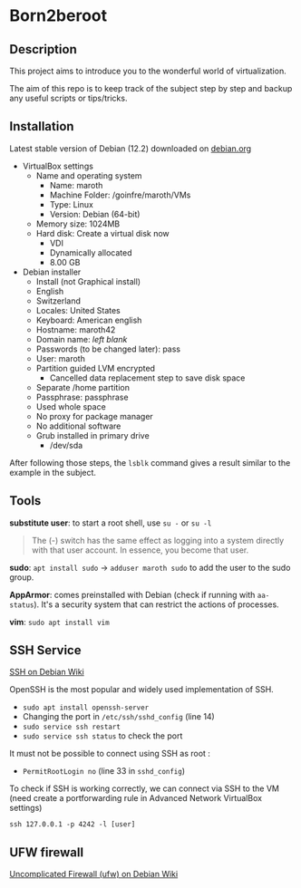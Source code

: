 # Born2beroot

## Description
This project aims to introduce you to the wonderful world of virtualization.

The aim of this repo is to keep track of the subject step by step and backup any useful scripts or tips/tricks.

## Installation
Latest stable version of Debian (12.2) downloaded on [debian.org](https://www.debian.org/)

- VirtualBox settings
	- Name and operating system
		- Name: maroth
		- Machine Folder: /goinfre/maroth/VMs
		- Type: Linux
		- Version: Debian (64-bit)
	- Memory size: 1024MB
	- Hard disk: Create a virtual disk now
		- VDI
		- Dynamically allocated
		- 8.00 GB
- Debian installer
	- Install (not Graphical install)
	- English
	- Switzerland
	- Locales: United States
	- Keyboard: American english
	- Hostname: maroth42
	- Domain name: *left blank*
	- Passwords (to be changed later): pass
	- User: maroth
	- Partition guided LVM encrypted
		- Cancelled data replacement step to save disk space
	- Separate /home partition
	- Passphrase: passphrase
	- Used whole space
	- No proxy for package manager
	- No additional software
	- Grub installed in primary drive
		- /dev/sda

After following those steps, the `lsblk` command gives a result similar to the example in the subject.

## Tools
**substitute user**: to start a root shell, use `su -` or `su -l`
> The (-) switch has the same effect as logging into a system directly with that user account. In essence, you become that user.

**sudo**: `apt install sudo` -> `adduser maroth sudo` to add the user to the sudo group.

**AppArmor**: comes preinstalled with Debian (check if running with `aa-status`). It's a security system that can restrict the actions of processes.

**vim**: `sudo apt install vim`

## SSH Service
[SSH on Debian Wiki](https://wiki.debian.org/SSH)

OpenSSH is the most popular and widely used implementation of SSH.

- `sudo apt install openssh-server`
- Changing the port in `/etc/ssh/sshd_config` (line 14)
- `sudo service ssh restart`
- `sudo service ssh status` to check the port

It must not be possible to connect using SSH as root :

- `PermitRootLogin no` (line 33 in `sshd_config`)

To check if SSH is working correctly, we can connect via SSH to the VM (need create a portforwarding rule in Advanced Network VirtualBox settings)

`ssh 127.0.0.1 -p 4242 -l [user]`

## UFW firewall
[Uncomplicated Firewall (ufw) on Debian Wiki](https://wiki.debian.org/Uncomplicated%20Firewall%20%28ufw%29)

